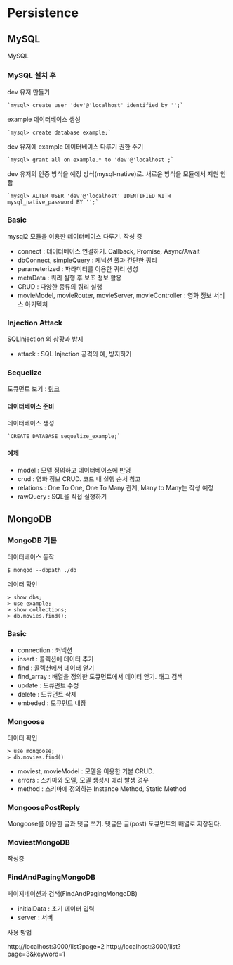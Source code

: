 # Persistence

## MySQL
MySQL

### MySQL 설치 후

dev 유저 만들기

    `mysql> create user 'dev'@'localhost' identified by '';`

example 데이터베이스 생성

    `mysql> create database example;`

dev 유저에 example 데이터베이스 다루기 권한 주기

    `mysql> grant all on example.* to 'dev'@'localhost';`

dev 유저의 인증 방식을 예정 방식(mysql-native)로. 새로운 방식을 모듈에서 지원 안함

    `mysql> ALTER USER 'dev'@'localhost' IDENTIFIED WITH mysql_native_password BY '';`



### Basic

mysql2 모듈을 이용한 데이터베이스 다루기. 작성 중

- connect : 데이터베이스 연결하기. Callback, Promise, Async/Await
- dbConnect, simpleQuery : 케넉션 풀과 간단한 쿼리
- parameterized : 파라미터를 이용한 쿼리 생성
- metaData : 쿼리 실행 후 보조 정보 활용
- CRUD : 다양한 종류의 쿼리 실행
- movieModel, movieRouter, movieServer, movieController : 영화 정보 서비스 아키텍쳐 

### Injection Attack

SQLInjection 의 상황과 방지

- attack : SQL Injection 공격의 예, 방지하기

### Sequelize

도큐먼트 보기 : [링크](http://docs.sequelizejs.com)

#### 데이터베이스 준비

데이터베이스 생성

    `CREATE DATABASE sequelize_example;`

#### 예제

- model : 모델 정의하고 데이터베이스에 반영
- crud : 영화 정보 CRUD. 코드 내 실행 순서 참고
- relations : One To One, One To Many 관계, Many to Many는 작성 예정
- rawQuery : SQL을 직접 실행하기


## MongoDB

### MongoDB 기본

데이터베이스 동작

`$ mongod --dbpath ./db`

데이터 확인

```` 
> show dbs;
> use example;
> show collections;
> db.movies.find();
````

### Basic

- connection : 커넥션
- insert : 콜렉션에 데이터 추가
- find : 콜렉션에서 데이터 얻기
- find_array : 배열을 정의한 도큐먼트에서 데이터 얻기. 태그 검색
- update : 도큐먼트 수정
- delete : 도큐먼트 삭제
- embeded : 도큐먼트 내장


### Mongoose

데이터 확인
````
> use mongoose;
> db.movies.find()
````

- moviest, movieModel : 모델을 이용한 기본 CRUD. 
- errors : 스키마와 모델, 모델 생성시 에러 발생 경우
- method : 스키마에 정의하는 Instance Method, Static Method

### MongoosePostReply

Mongoose를 이용한 글과 댓글 쓰기. 댓글은 글(post) 도큐먼트의 배열로 저장된다.

### MoviestMongoDB

작성중


### FindAndPagingMongoDB

페이지네이션과 검색(FindAndPagingMongoDB)

- initialData : 초기 데이터 입력
- server : 서버

사용 방법

http://localhost:3000/list?page=2
http://localhost:3000/list?page=3&keyword=1

